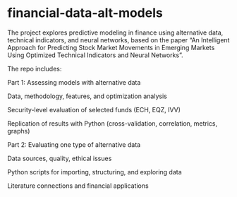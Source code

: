 # financial-data-alt-models
The project explores predictive modeling in finance using alternative data, technical indicators, and neural networks, based on the paper “An Intelligent Approach for Predicting Stock Market Movements in Emerging Markets Using Optimized Technical Indicators and Neural Networks”.

The repo includes:

Part 1: Assessing models with alternative data

Data, methodology, features, and optimization analysis

Security-level evaluation of selected funds (ECH, EQZ, IVV)

Replication of results with Python (cross-validation, correlation, metrics, graphs)

Part 2: Evaluating one type of alternative data

Data sources, quality, ethical issues

Python scripts for importing, structuring, and exploring data

Literature connections and financial applications
